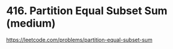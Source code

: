 # 416. Partition Equal Subset Sum (medium)

https://leetcode.com/problems/partition-equal-subset-sum
